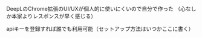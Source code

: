 DeepLのChrome拡張のUI/UXが個人的に使いにくいので自分で作った
（心なしか本家よりレスポンスが早く感じる）

apiキーを登録すれば誰でも利用可能（セットアップ方法はいつかここに書く）
